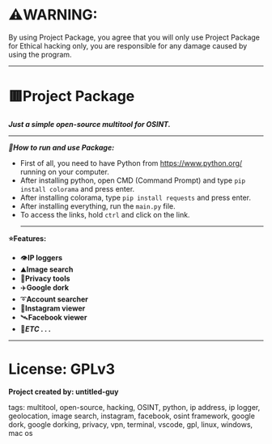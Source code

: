 # ⚠️WARNING: 
By using Project Package, you agree that you will only use Project Package for
Ethical hacking only, you are responsible for any damage caused by using the program.
_________________________________________________________

# 🟥Project Package
***Just a simple open-source multitool for OSINT.***
_________________________________________________________

***👀How to run and use Package:***
- First of all, you need to have Python from https://www.python.org/ running on your computer.
- After installing python, open CMD (Command  Prompt) and type `pip install colorama` and press enter.
- After installing colorama, type `pip install requests` and press enter.
- After installing everything, run the `main.py` file.
- To access the links, hold `ctrl` and click on the link.
  ________________________________________________________

****⭐Features:****
- 👁️****IP loggers****
- ⛰️****Image search****
- 🫣****Privacy tools****
- ✈️****Google dork****
- ➰****Account searcher****
- 📸****Instagram viewer****
- 🛰️****Facebook viewer****
- 🌙***ETC . . .***
__________________________________________________________

# License: GPLv3
****Project created by: untitled-guy****




tags:
multitool, open-source, hacking, OSINT, python, ip address, ip logger, geolocation, image search, instagram, facebook, osint framework, google dork, google dorking, privacy, vpn, terminal, vscode, gpl, linux, windows, mac os
